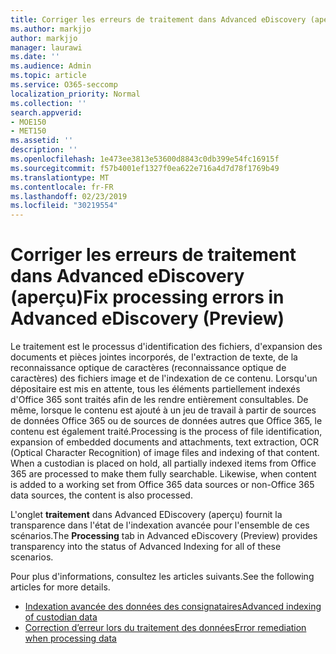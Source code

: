 ```yaml
---
title: Corriger les erreurs de traitement dans Advanced eDiscovery (aperçu)
ms.author: markjjo
author: markjjo
manager: laurawi
ms.date: ''
ms.audience: Admin
ms.topic: article
ms.service: O365-seccomp
localization_priority: Normal
ms.collection: ''
search.appverid:
- MOE150
- MET150
ms.assetid: ''
description: ''
ms.openlocfilehash: 1e473ee3813e53600d8843c0db399e54fc16915f
ms.sourcegitcommit: f57b4001ef1327f0ea622e716a4d7d78f1769b49
ms.translationtype: MT
ms.contentlocale: fr-FR
ms.lasthandoff: 02/23/2019
ms.locfileid: "30219554"
---
```

# <a name="fix-processing-errors-in-advanced-ediscovery-preview"></a><span data-ttu-id="9ed43-102">Corriger les erreurs de traitement dans Advanced eDiscovery (aperçu)</span><span class="sxs-lookup"><span data-stu-id="9ed43-102">Fix processing errors in Advanced eDiscovery (Preview)</span></span>

<span data-ttu-id="9ed43-p101">Le traitement est le processus d'identification des fichiers, d'expansion des documents et pièces jointes incorporés, de l'extraction de texte, de la reconnaissance optique de caractères (reconnaissance optique de caractères) des fichiers image et de l'indexation de ce contenu.  Lorsqu'un dépositaire est mis en attente, tous les éléments partiellement indexés d'Office 365 sont traités afin de les rendre entièrement consultables.  De même, lorsque le contenu est ajouté à un jeu de travail à partir de sources de données Office 365 ou de sources de données autres que Office 365, le contenu est également traité.</span><span class="sxs-lookup"><span data-stu-id="9ed43-p101">Processing is the process of file identification, expansion of embedded documents and attachments, text extraction, OCR (Optical Character Recognition) of image files and indexing of that content.  When a custodian is placed on hold, all partially indexed items from Office 365 are processed to make them fully searchable.  Likewise, when content is added to a working set from Office 365 data sources or non-Office 365 data sources, the content is also processed.</span></span>

<span data-ttu-id="9ed43-106">L'onglet **traitement** dans Advanced EDiscovery (aperçu) fournit la transparence dans l'état de l'indexation avancée pour l'ensemble de ces scénarios.</span><span class="sxs-lookup"><span data-stu-id="9ed43-106">The **Processing** tab in Advanced eDiscovery (Preview) provides transparency into the status of Advanced Indexing for all of these scenarios.</span></span>

<span data-ttu-id="9ed43-107">Pour plus d'informations, consultez les articles suivants.</span><span class="sxs-lookup"><span data-stu-id="9ed43-107">See the following articles for more details.</span></span>

- [<span data-ttu-id="9ed43-108">Indexation avancée des données des consignataires</span><span class="sxs-lookup"><span data-stu-id="9ed43-108">Advanced indexing of custodian data</span></span>](indexing-custodian-data.md)
- [<span data-ttu-id="9ed43-109">Correction d’erreur lors du traitement des données</span><span class="sxs-lookup"><span data-stu-id="9ed43-109">Error remediation when processing data</span></span>](error-remediation.md)
